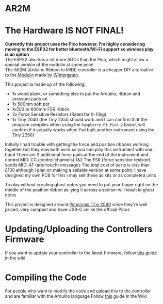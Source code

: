 # AR2M
# The Hardware IS NOT FINAL!
**Currently this project uses the Pico however, I'm highly considering moving to the ESP32 for better bluetooth/Wi-Fi support so wireless play is an option**\
The ESP32 also has a lot more ADCs than the Pico, which might allow a special version of the modulin at some point
\
The AR2M (Arduino Ribbon to MIDI) controller is a cheaper DIY alternative to the [Modulin](https://www.youtube.com/watch?v=QaW5K85UDR0) made by [Wintergatan](https://www.youtube.com/@Wintergatan).

This project is made up of the following:
* 1x wood plank, or something else to put the Arduino, ribbon and pressure pads on.
* 1x 500mm soft pot
* 1x500 or 600mm FSR ribbon
* 2x Force Sensitive Resistors (Rated for 0-10kg)
* 1x Tiny 2040 (the Tiny 2350 should work and I can confirm that the program compiles when using the `Raspberry Pi Pico 2` board, will confirm if it actually works when I've built another instrument using the Tiny 2350)

Initially I had trouble with getting the force and position ribbons working together but they now both work so you can play this instrument with one hand
There are 2 additional force pads at the end of the instrument and control MIDI CC (control channels) 1&2
The FSR (force sensitive resistor) sends MIDI AT (aftertouch) messages
The total cost of parts is less than £100 although I plan on making a sellable version at some point, I have designed my own PCB for this
I may sell these as kits or as completed units

To play without creating ghost notes you need to put your finger right on the middle of the position ribbon as lying it across a section will result in ghost notes

This project is designed around [Pimoronis Tiny 2040](https://shop.pimoroni.com/products/tiny-2040?variant=39560012300371) since they're well priced, very compact and have USB-C unlike the official Picos

# Updating/Uploading the Controllers Firmware
If you want to update your controller to the latest firmware, follow [this](https://github.com/CraCaNN/AR2M/wiki/Updating-the-controller) guide in the wiki

# Compiling the Code
For people who want to modify the code and upload this to the controller and are familiar with the Arduino language
Follow [this](https://github.com/CraCaNN/AR2M/wiki/Compiling) guide in the Wiki
